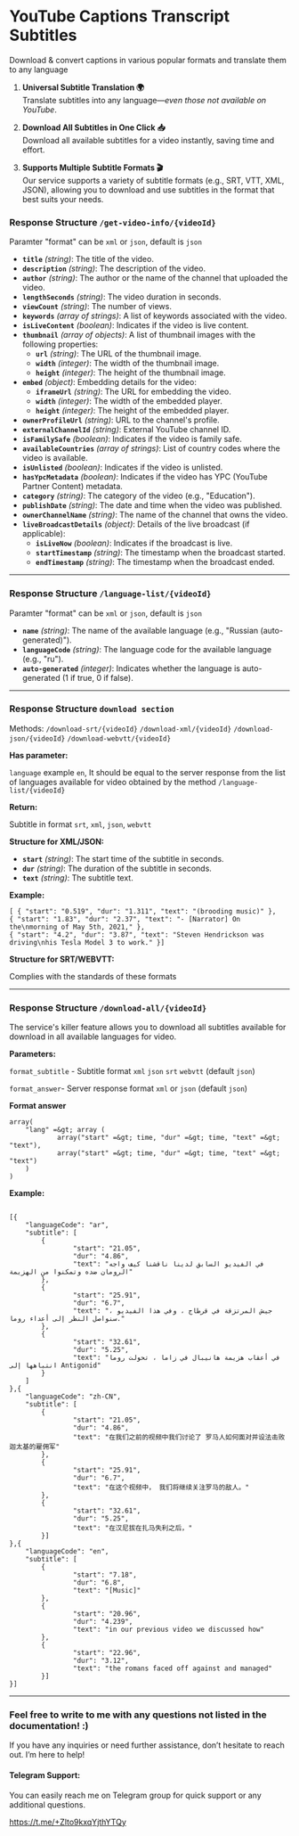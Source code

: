 # YouTube Captions Transcript Subtitles
Download &amp; convert captions in various popular formats and translate them to any language

1. **Universal Subtitle Translation 🌍**  
Translate subtitles into any language—*even those not available on YouTube*. 

2. **Download All Subtitles in One Click 📥**  
Download all available subtitles for a video instantly, saving time and effort. 

3. **Supports Multiple Subtitle Formats 🎬**  
Our service supports a variety of subtitle formats (e.g., SRT, VTT, XML, JSON), allowing you to download and use subtitles in the format that best suits your needs. 

### Response Structure `/get-video-info/{videoId}`
Paramter "format" can be `xml` or `json`, default is `json`

- **`title`** _(string)_: The title of the video.
- **`description`** _(string)_: The description of the video.
- **`author`** _(string)_: The author or the name of the channel that uploaded the video.
- **`lengthSeconds`** _(string)_: The video duration in seconds.
- **`viewCount`** _(string)_: The number of views.
- **`keywords`** _(array of strings)_: A list of keywords associated with the video.
- **`isLiveContent`** _(boolean)_: Indicates if the video is live content.
- **`thumbnail`** _(array of objects)_: A list of thumbnail images with the following properties:
  - **`url`** _(string)_: The URL of the thumbnail image.
  - **`width`** _(integer)_: The width of the thumbnail image.
  - **`height`** _(integer)_: The height of the thumbnail image.
- **`embed`** _(object)_: Embedding details for the video:
  - **`iframeUrl`** _(string)_: The URL for embedding the video.
  - **`width`** _(integer)_: The width of the embedded player.
  - **`height`** _(integer)_: The height of the embedded player.
- **`ownerProfileUrl`** _(string)_: URL to the channel's profile.
- **`externalChannelId`** _(string)_: External YouTube channel ID.
- **`isFamilySafe`** _(boolean)_: Indicates if the video is family safe.
- **`availableCountries`** _(array of strings)_: List of country codes where the video is available.
- **`isUnlisted`** _(boolean)_: Indicates if the video is unlisted.
- **`hasYpcMetadata`** _(boolean)_: Indicates if the video has YPC (YouTube Partner Content) metadata.
- **`category`** _(string)_: The category of the video (e.g., "Education").
- **`publishDate`** _(string)_: The date and time when the video was published.
- **`ownerChannelName`** _(string)_: The name of the channel that owns the video.
- **`liveBroadcastDetails`** _(object)_: Details of the live broadcast (if applicable):
  - **`isLiveNow`** _(boolean)_: Indicates if the broadcast is live.
  - **`startTimestamp`** _(string)_: The timestamp when the broadcast started.
  - **`endTimestamp`** _(string)_: The timestamp when the broadcast ended.

---

### Response Structure `/language-list/{videoId}`
Paramter "format" can be `xml` or `json`, default is `json`
- **`name`** _(string)_: The name of the available language (e.g., "Russian (auto-generated)").
- **`languageCode`** _(string)_: The language code for the available language (e.g., "ru").
- **`auto-generated`** _(integer)_: Indicates whether the language is auto-generated (1 if true, 0 if false).

---

### Response Structure `download section`
Methods:
`/download-srt/{videoId}`
`/download-xml/{videoId}`
`/download-json/{videoId}`
`/download-webvtt/{videoId}`

**Has parameter:**

`language` example `en`, It should be equal to the server response from the list of languages ​​available for video obtained by the method `/language-list/{videoId}`

**Return:** 

Subtitle in format `srt`, `xml`, `json`, `webvtt` 

**Structure for XML/JSON:**
- **`start`** _(string)_: The start time of the subtitle in seconds.
- **`dur`** _(string)_: The duration of the subtitle in seconds.
- **`text`** _(string)_: The subtitle text.

**Example:**
```
[ { "start": "0.519", "dur": "1.311", "text": "(brooding music)" }, 
{ "start": "1.83", "dur": "2.37", "text": "- [Narrator] On the\nmorning of May 5th, 2021," }, 
{ "start": "4.2", "dur": "3.87", "text": "Steven Hendrickson was driving\nhis Tesla Model 3 to work." }]
```
**Structure for SRT/WEBVTT:**

Complies with the standards of these formats

---

### Response Structure `/download-all/{videoId}`
The service's killer feature allows you to download all subtitles available for download in all available languages ​for video.

**Parameters:**

`format_subtitle` - Subtitle format `xml` `json` `srt` `webvtt` (default `json`) 


`format_answer`- Server response format `xml` or `json` (default `json`)

**Format answer**
```
array(
    "lang" =&gt; array (
            array("start" =&gt; time, "dur" =&gt; time, "text" =&gt; "text"),
            array("start" =&gt; time, "dur" =&gt; time, "text" =&gt; "text")
    )
)
```

**Example:**
```

[{
    "languageCode": "ar",
    "subtitle": [
        {
                "start": "21.05",
                "dur": "4.86",
                "text": "في الفيديو السابق لدينا ناقشنا كيف واجه الرومان ضده وتمكنوا من الهزيمة"
        },
        {
                "start": "25.91",
                "dur": "6.7",
                "text": "جيش المرتزقة في قرطاج ، وفي هذا الفيديو ، سنواصل النظر إلى أعداء روما."
        },
        {
                "start": "32.61",
                "dur": "5.25",
                "text": "في أعقاب هزيمة هانيبال في زاما ، تحولت روما انتباهها إلى Antigonid"
        }
    ]
},{
    "languageCode": "zh-CN",
    "subtitle": [
        {
                "start": "21.05",
                "dur": "4.86",
                "text": "在我们之前的视频中我们讨论了 罗马人如何面对并设法击败迦太基的雇佣军"
        },
        {
                "start": "25.91",
                "dur": "6.7",
                "text": "在这个视频中， 我们将继续关注罗马的敌人。"
        },
        {
                "start": "32.61",
                "dur": "5.25",
                "text": "在汉尼拔在扎马失利之后，"
        }]
},{
    "languageCode": "en",
    "subtitle": [
        {
                "start": "7.18",
                "dur": "6.8",
                "text": "[Music]"
        },
        {
                "start": "20.96",
                "dur": "4.239",
                "text": "in our previous video we discussed how"
        },
        {
                "start": "22.96",
                "dur": "3.12",
                "text": "the romans faced off against and managed"
        }]
}]

```
---

### **Feel free to write to me with any questions not listed in the documentation! :)**

If you have any inquiries or need further assistance, don’t hesitate to reach out. I’m here to help!


#### **Telegram Support:**

You can easily reach me on Telegram group for quick support or any additional questions.

https://t.me/+Zlto9kxqYjthYTQy

